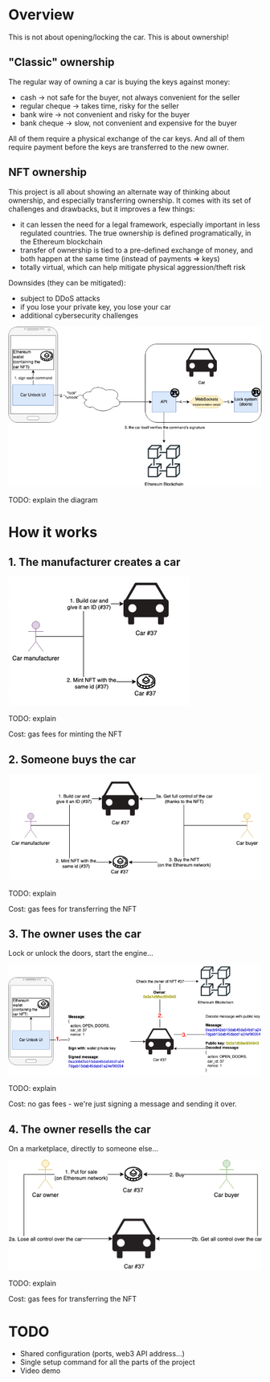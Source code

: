 # Overview

This is not about opening/locking the car.
This is about ownership!

## "Classic" ownership

The regular way of owning a car is buying the keys against money:
- cash -> not safe for the buyer, not always convenient for the seller
- regular cheque -> takes time, risky for the seller
- bank wire -> not convenient and risky for the buyer
- bank cheque -> slow, not convenient and expensive for the buyer

All of them require a physical exchange of the car keys. And all of them require payment before the keys are transferred to the new owner.

## NFT ownership

This project is all about showing an alternate way of thinking about ownership, and especially transferring ownership.
It comes with its set of challenges and drawbacks, but it improves a few things:
- it can lessen the need for a legal framework, especially important in less regulated countries. The true ownership is defined programatically, in the Ethereum blockchain
- transfer of ownership is tied to a pre-defined exchange of money, and both happen at the same time (instead of payments => keys)
- totally virtual, which can help mitigate physical aggression/theft risk

Downsides (they can be mitigated):
- subject to DDoS attacks
- if you lose your private key, you lose your car
- additional cybersecurity challenges

![overview](./docs/overview.png)

TODO: explain the diagram

# How it works

## 1. The manufacturer creates a car

![building a car and minting an NFT for it](./docs/mint_nft.png)

TODO: explain

Cost: gas fees for minting the NFT

## 2. Someone buys the car

![buy the NFT, you get full control over the car](./docs/buy_car.png)

TODO: explain

Cost: gas fees for transferring the NFT

## 3. The owner uses the car

Lock or unlock the doors, start the engine...

![flow to unlock the car](./docs/unlock_car.png)

TODO: explain

Cost: no gas fees - we're just signing a message and sending it over.

## 4. The owner resells the car

On a marketplace, directly to someone else...

![reselling the car is simply trading the NFT](./docs/resell_car.png)

TODO: explain

Cost: gas fees for transferring the NFT

# TODO

- Shared configuration (ports, web3 API address...)
- Single setup command for all the parts of the project
- Video demo
